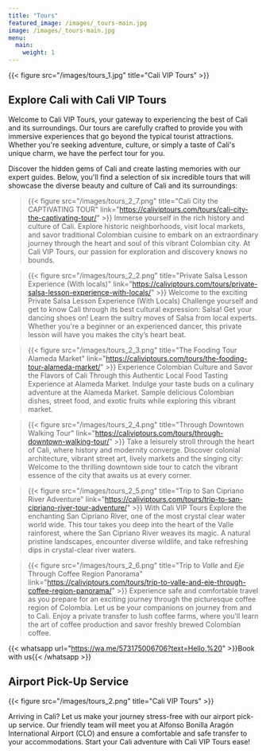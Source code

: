 ```yaml
---
title: "Tours"
featured_image: /images/_tours-main.jpg
image: /images/_tours-main.jpg
menu:
  main:
    weight: 1
---
```


{{< figure src="/images/tours_1.jpg" title="Cali VIP Tours" >}}

## Explore Cali with Cali VIP Tours

Welcome to Cali VIP Tours, your gateway to experiencing the best of Cali and its surroundings. Our tours are carefully crafted to provide you with immersive experiences that go beyond the typical tourist attractions. Whether you're seeking adventure, culture, or simply a taste of Cali's unique charm, we have the perfect tour for you.

Discover the hidden gems of Cali and create lasting memories with our expert guides. Below, you'll find a selection of six incredible tours that will showcase the diverse beauty and culture of Cali and its surroundings:

> {{< figure src="/images/tours_2_7.png" title="Cali City the CAPTIVATING TOUR" link="https://caliviptours.com/tours/cali-city-the-captivating-tour/" >}} Immerse yourself in the rich history and culture of Cali. Explore historic neighborhoods, visit local markets, and savor traditional Colombian cuisine to embark on an extraordinary journey through the heart and soul of this vibrant Colombian city. At Cali VIP Tours, our passion for exploration and discovery knows no bounds.

> {{< figure src="/images/tours_2_2.png" title="Private Salsa Lesson Experience (With locals)" link="https://caliviptours.com/tours/private-salsa-lesson-experience-with-locals/" >}} Welcome to the exciting Private Salsa Lesson Experience (With Locals) Challenge yourself and get to know Cali through its best cultural expression: Salsa! Get your dancing shoes on! Learn the sultry moves of Salsa from local experts. Whether you're a beginner or an experienced dancer, this private lesson will have you makes the city’s heart beat.

> {{< figure src="/images/tours_2_3.png" title="The Fooding Tour Alameda Market" link="https://caliviptours.com/tours/the-fooding-tour-alameda-market/" >}} Experience Colombian Culture and Savor the Flavors of Cali Through this Authentic Local Food Tasting Experience at Alameda Market. Indulge your taste buds on a culinary adventure at the Alameda Market. Sample delicious Colombian dishes, street food, and exotic fruits while exploring this vibrant market.

> {{< figure src="/images/tours_2_4.png" title="Through Downtown Walking Tour"  link="https://caliviptours.com/tours/through-downtown-walking-tour/" >}} Take a leisurely stroll through the heart of Cali, where history and modernity converge. Discover colonial architecture, vibrant street art, lively markets and the singing city: Welcome to the thrilling downtown side tour to catch the vibrant essence of the city that awaits us at every corner.

> {{< figure src="/images/tours_2_5.png" title="Trip to San Cipriano River Adventure" link="https://caliviptours.com/tours/trip-to-san-cipriano-river-tour-adventure/" >}} With Cali VIP Tours Explore the enchanting San Cipriano River, one of the most crystal clear water world wide. This tour takes you deep into the heart of the Valle rainforest, where the San Cipriano River weaves its magic. A natural pristine landscapes, encounter diverse wildlife, and take refreshing dips in crystal-clear river waters.

> {{< figure src="/images/tours_2_6.png" title="Trip to _Valle_ and _Eje_ Through Coffee Region Panorama" link="https://caliviptours.com/tours/trip-to-valle-and-eje-through-coffee-region-panorama/" >}} Experience safe and comfortable travel as you prepare for an exciting journey through the picturesque coffee region of Colombia. Let us be your companions on journey from and to Cali. Enjoy a private transfer to lush coffee farms, where you'll learn the art of coffee production and savor freshly brewed Colombian coffee.

{{< whatsapp url="https://wa.me/573175006706?text=Hello,%20" >}}Book with us{{< /whatsapp >}}

## Airport Pick-Up Service

{{< figure src="/images/tours_2.png" title="Cali VIP Tours" >}}

Arriving in Cali? Let us make your journey stress-free with our airport pick-up service. Our friendly team will meet you at Alfonso Bonilla Aragón International Airport (CLO) and ensure a comfortable and safe transfer to your accommodations. Start your Cali adventure with Cali VIP Tours ease!
